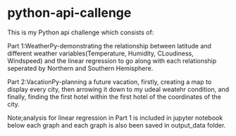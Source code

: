 # python-api-callenge

This is my Python api challenge which consists of: 

Part 1:WeatherPy-demonstrating the relationship between latitude and different weather variables(Temperature, Humidity,
CLoudiness, Windspeed) and the linear regression to go along with each relationship seperated by Northern and Southern Hemisphere.

Part 2:VacationPy-planning a future vacation, firstly, creating a map to display every city, then arrowing it down to my udeal weatehr condition, 
and finally, finding the first hotel within the first hotel of the coordinates of the city.

Note;analysis for linear regression in Part 1 is included in jupyter notebook below each graph and each graph is also been saved in output_data folder.
